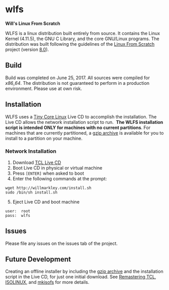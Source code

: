 # wlfs
**Will's Linux From Scratch**

WLFS is a linux distribution built entirely from source.  It contains the Linux Kernel (4.11.5), the GNU C Library, and the core GNU/Linux programs.  The distribution was built following the guidelines of the [Linux From Scratch][1] project (version [8.0][2]).  

## Build

Build was completed on June 25, 2017.  All sources were compiled for *x86_64*.  The distribution is not guaranteed to perform in a production environment.  Please use at own risk.  

## Installation

WLFS uses a [Tiny Core Linux][3] Live CD to accomplish the installation.  The Live CD allows the network installation script to run.  **The WLFS installation script is intended ONLY for machines with no current partitions**.  For machines that are currently partitioned, a [gzip archive][4] is available for you to install to a partition on your machine.    

### Network Installation
1. Download [TCL Live CD][5]
2. Boot Live CD in physical or virtual machine
3. Press `[ENTER]` when asked to boot
4. Enter the following commands at the prompt:

```
wget http://willmarkley.com/install.sh
sudo /bin/sh install.sh
```

5. Eject Live CD and boot machine

```
user:  root
pass:  wlfs
```

## Issues

Please file any issues on the issues tab of the project.  

## Future Development

Creating an offline installer by including the [gzip archive][4] and the installation script in the Live CD, for just one initial download.  See [Remastering TCL][6], [ISOLINUX][7], and [mkisofs][8] for more details.  


[1]: http://www.linuxfromscratch.org/lfs/
[2]: http://www.linuxfromscratch.org/lfs/view/stable/
[3]: http://tinycorelinux.net/welcome.html
[4]: https://github.com/willmarkley/wlfs/releases/download/v1.0/wlfs-1.0.tar.gz
[5]: http://tinycorelinux.net/8.x/x86/release/Core-current.iso
[6]: http://wiki.tinycorelinux.net/wiki:remastering
[7]: http://www.syslinux.org/wiki/index.php?title=ISOLINUX
[8]: http://www.linuxcommand.org/man_pages/mkisofs8.html
